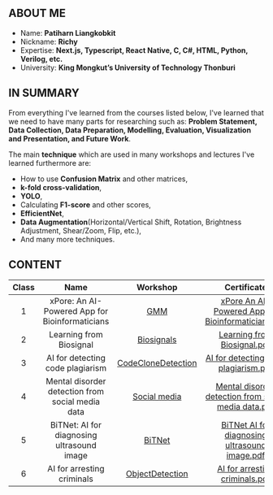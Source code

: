 ## ABOUT ME
- Name: **Patiharn Liangkobkit**
- Nickname: **Richy**
- Expertise: **Next.js, Typescript, React Native, C, C#, HTML, Python, Verilog, etc.**
- University: **King Mongkut’s University of Technology Thonburi**

## IN SUMMARY
From everything I've learned from the courses listed below, I've learned that we need to have many parts for researching such as: **Problem Statement, Data Collection, Data Preparation, Modelling, Evaluation, Visualization and Presentation, and Future Work**. 

The main **technique** which are used in many workshops and lectures I've learned furthermore are: 
- How to use **Confusion Matrix** and other matrices,
- **k-fold cross-validation**,
- **YOLO**,
- Calculating **F1-score** and other scores,
- **EfficientNet**,
- **Data Augmentation**(Horizontal/Vertical Shift, Rotation, Brightness Adjustment, Shear/Zoom, Flip, etc.),
- And many more techniques.


## CONTENT
| Class |                       Name                       | Workshop | Certificate |
|:-----:|:------------------------------------------------:|:--------:|:-------:|
|   1   |  xPore: An AI-Powered App for Bioinformaticians  | [GMM]() |   [xPore An AI-Powered App for Bioinformaticians.pdf](https://github.com/user-attachments/files/18112330/xPore.An.AI-Powered.App.for.Bioinformaticians.pdf) |
|   2   |              Learning from Biosignal             | [Biosignals]() |   [Learning from Biosignal.pdf](https://github.com/user-attachments/files/18112342/Learning.from.Biosignal.pdf) |
|   3   |         AI for detecting code plagiarism         | [CodeCloneDetection]() |  [AI for detecting code plagiarism.pdf](https://github.com/user-attachments/files/18112344/AI.for.detecting.code.plagiarism.pdf) |
|   4   | Mental disorder detection from social media data | [Social media]() |    [Mental disorder detection from social media data.pdf](https://github.com/user-attachments/files/18112349/Mental.disorder.detection.from.social.media.data.pdf) |
|   5   |    BiTNet: AI for diagnosing ultrasound image    |     [BiTNet]()   |   [BiTNet AI for diagnosing ultrasound image.pdf](https://github.com/user-attachments/files/18112351/BiTNet.AI.for.diagnosing.ultrasound.image.pdf) |
|   6   |            AI for arresting criminals            | [ObjectDetection]()    |   [AI for arresting criminals.pdf](https://github.com/user-attachments/files/18112353/AI.for.arresting.criminals.pdf)   |


